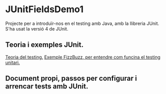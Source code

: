 # JUnitFieldsDemo1

Projecte per a introduïr-nos en el testing amb Java, amb la llibreria JUnit.
S'ha usat la versió 4 de JUnit.

## Teoria i exemples JUnit.
<a href="https://prezi.com/-gftxoarxuga/presentacion-is-tdd-2016/">Teoria del testing.</a>
<a href="https://opencredo.com/blogs/tdd-fizzbuzz-junit-theories/">Exemple FizzBuzz, per entendre com funcina el testing unitari.</a>

## Document propi, passos per configurar i arrencar tests amb JUnit.


